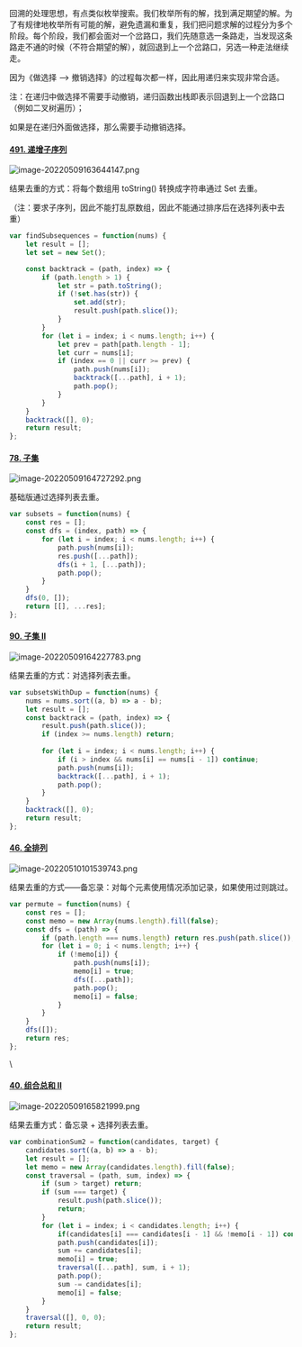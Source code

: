 回溯的处理思想，有点类似枚举搜索。我们枚举所有的解，找到满足期望的解。为了有规律地枚举所有可能的解，避免遗漏和重复，我们把问题求解的过程分为多个阶段。每个阶段，我们都会面对一个岔路口，我们先随意选一条路走，当发现这条路走不通的时候（不符合期望的解），就回退到上一个岔路口，另选一种走法继续走。

因为《做选择 --> 撤销选择》的过程每次都一样，因此用递归来实现非常合适。

注：在递归中做选择不需要手动撤销，递归函数出栈即表示回退到上一个岔路口（例如二叉树遍历）；

如果是在递归外面做选择，那么需要手动撤销选择。











#### [491. 递增子序列](https://leetcode.cn/problems/increasing-subsequences/)


![image-20220509163644147.png](https://p3-juejin.byteimg.com/tos-cn-i-k3u1fbpfcp/f985028d729f4913bc54887c6fe4dad5~tplv-k3u1fbpfcp-watermark.image?)

结果去重的方式：将每个数组用 toString() 转换成字符串通过 Set 去重。

（注：要求子序列，因此不能打乱原数组，因此不能通过排序后在选择列表中去重）

```js
var findSubsequences = function(nums) {
    let result = [];
    let set = new Set();

    const backtrack = (path, index) => {
        if (path.length > 1) {
            let str = path.toString();
            if (!set.has(str)) {
                set.add(str);
                result.push(path.slice());
            }
        }
        for (let i = index; i < nums.length; i++) {
            let prev = path[path.length - 1];
            let curr = nums[i];
            if (index == 0 || curr >= prev) {
                path.push(nums[i]);
                backtrack([...path], i + 1);
                path.pop();
            }
        }
    }
    backtrack([], 0);
    return result;
};
```

#### [78. 子集](https://leetcode.cn/problems/subsets/)


![image-20220509164727292.png](https://p1-juejin.byteimg.com/tos-cn-i-k3u1fbpfcp/f12ea11b88974bc5a50a6fe5e3ee3ef9~tplv-k3u1fbpfcp-watermark.image?)

基础版通过选择列表去重。

```js
var subsets = function(nums) {
    const res = [];
    const dfs = (index, path) => {
        for (let i = index; i < nums.length; i++) {
            path.push(nums[i]);
            res.push([...path]);
            dfs(i + 1, [...path]);
            path.pop();
        }
    }
    dfs(0, []);
    return [[], ...res];
};
```

#### [90. 子集 II](https://leetcode.cn/problems/subsets-ii/)


![image-20220509164227783.png](https://p3-juejin.byteimg.com/tos-cn-i-k3u1fbpfcp/cabc8f8cefd1429da117f7e69c0d6a9f~tplv-k3u1fbpfcp-watermark.image?)

结果去重的方式：对选择列表去重。

```js
var subsetsWithDup = function(nums) {
    nums = nums.sort((a, b) => a - b);
    let result = [];
    const backtrack = (path, index) => {
        result.push(path.slice());
        if (index >= nums.length) return;
        
        for (let i = index; i < nums.length; i++) {
            if (i > index && nums[i] == nums[i - 1]) continue;
            path.push(nums[i]);
            backtrack([...path], i + 1);
            path.pop();
        }
    }
    backtrack([], 0);
    return result;
};
```

#### [46. 全排列](https://leetcode.cn/problems/permutations/)


![image-20220510101539743.png](https://p6-juejin.byteimg.com/tos-cn-i-k3u1fbpfcp/b1192b9ba23b4f97ba322c94eabe0c70~tplv-k3u1fbpfcp-watermark.image?)

结果去重的方式——备忘录：对每个元素使用情况添加记录，如果使用过则跳过。

```js
var permute = function(nums) {
    const res = [];
    const memo = new Array(nums.length).fill(false);
    const dfs = (path) => {
        if (path.length === nums.length) return res.push(path.slice());
        for (let i = 0; i < nums.length; i++) {
            if (!memo[i]) {
                path.push(nums[i]);
                memo[i] = true;
                dfs([...path]);
                path.pop();
                memo[i] = false;
            }
        }
    }
    dfs([]);
    return res;
};
```

\




#### [40. 组合总和 II](https://leetcode.cn/problems/combination-sum-ii/)


![image-20220509165821999.png](https://p6-juejin.byteimg.com/tos-cn-i-k3u1fbpfcp/4820410ce03b41fc9e4799181eb9e0a4~tplv-k3u1fbpfcp-watermark.image?)

结果去重方式：备忘录 + 选择列表去重。

```js
var combinationSum2 = function(candidates, target) {
    candidates.sort((a, b) => a - b);
    let result = [];
    let memo = new Array(candidates.length).fill(false);
    const traversal = (path, sum, index) => {
        if (sum > target) return;
        if (sum === target) {
            result.push(path.slice());
            return;
        }
        for (let i = index; i < candidates.length; i++) {
            if(candidates[i] === candidates[i - 1] && !memo[i - 1]) continue;
            path.push(candidates[i]);
            sum += candidates[i];
            memo[i] = true;
            traversal([...path], sum, i + 1);
            path.pop();
            sum -= candidates[i];
            memo[i] = false;
        }
    }
    traversal([], 0, 0);
    return result;
};
```